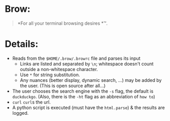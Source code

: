 # Brow:
> *For all your terminal browsing desires *™.

# Details:
- Reads from the `$HOME/.brow/.browrc` file and parses its input
	- Links are listed and separated by `\n`; whitespace doesn't count outside a non-whitespace character.
	- Use `*` for string substitution.
	- Any nuances (better display, dynamic search, ...) may be added by the user. (This is open source after all...)
- The user chooses the search engine with the `-s` flag, the default is `duckduckgo`. (Also, there is the `-ht` flag as an abbreviation of `how to`)
- `curl` `curl`s the url.
- A python script is executed (must have the `html.parse`) & the results are logged.
